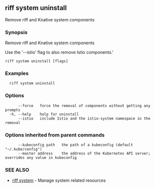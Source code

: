 ## riff system uninstall

Remove riff and Knative system components

### Synopsis

Remove riff and Knative system components

Use the '--istio' flag to also remove Istio components.'


```
riff system uninstall [flags]
```

### Examples

```
  riff system uninstall
```

### Options

```
      --force   force the removal of components without getting any prompts
  -h, --help    help for uninstall
      --istio   include Istio and the istio-system namespace in the removal
```

### Options inherited from parent commands

```
      --kubeconfig path   the path of a kubeconfig (default "~/.kube/config")
      --master address    the address of the Kubernetes API server; overrides any value in kubeconfig
```

### SEE ALSO

* [riff system](riff_system.md)	 - Manage system related resources

